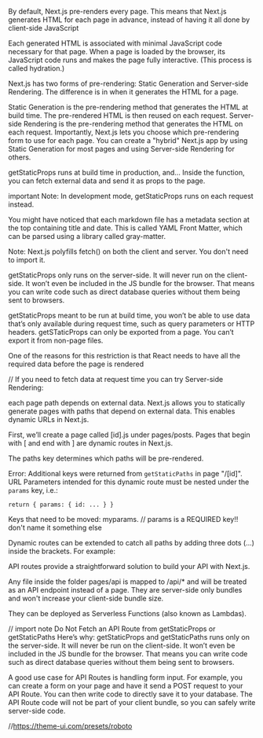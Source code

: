 By default, Next.js pre-renders every page.
This means that Next.js generates HTML for each page in advance, instead of having it all done by client-side JavaScript

Each generated HTML is associated with minimal JavaScript code necessary for that page. When a page is loaded by the browser, its JavaScript code runs and makes the page fully interactive. (This process is called hydration.)

Next.js has two forms of pre-rendering: Static Generation and Server-side Rendering.
The difference is in when it generates the HTML for a page.

Static Generation is the pre-rendering method that generates the HTML at build time. The pre-rendered HTML is then reused on each request.
Server-side Rendering is the pre-rendering method that generates the HTML on each request.
Importantly, Next.js lets you choose which pre-rendering form to use for each page. You can create a "hybrid" Next.js app by using Static Generation for most pages and using Server-side Rendering for others.

getStaticProps runs at build time in production, and…
Inside the function, you can fetch external data and send it as props to the page.

important Note: In development mode, getStaticProps runs on each request instead.

You might have noticed that each markdown file has a metadata section at the top containing title and date.
This is called YAML Front Matter, which can be parsed using a library called gray-matter.

Note: Next.js polyfills fetch() on both the client and server. You don't need to import it.

getStaticProps only runs on the server-side. It will never run on the client-side. It won’t even be included in the JS bundle for the browser. That means you can write code such as direct database queries without them being sent to browsers.

getStaticProps meant to be run at build time, you won’t be able to use data that’s only available during request time, such as query parameters or HTTP headers.
getSTaticProps can only be exported from a page. You can’t export it from non-page files.

One of the reasons for this restriction is that React needs to have all the required data before the page is rendered

//
If you need to fetch data at request time you can try Server-side Rendering:

each page path depends on external data. Next.js allows you to statically generate pages with paths that depend on external data. This enables dynamic URLs in Next.js.

First, we’ll create a page called [id].js under pages/posts. Pages that begin with [ and end with ] are dynamic routes in Next.js.

The paths key determines which paths will be pre-rendered.

Error: Additional keys were returned from `getStaticPaths` in page "/[id]". URL Parameters intended for this dynamic route must be nested under the `params` key, i.e.:

    return { params: { id: ... } }

Keys that need to be moved: myparams.
// params is a REQUIRED key!! don't name it something else

Dynamic routes can be extended to catch all paths by adding three dots (...) inside the brackets. For example:

API routes provide a straightforward solution to build your API with Next.js.

Any file inside the folder pages/api is mapped to /api/\* and will be treated as an API endpoint instead of a page. They are server-side only bundles and won't increase your client-side bundle size.

They can be deployed as Serverless Functions (also known as Lambdas).

// import note
Do Not Fetch an API Route from getStaticProps or getStaticPaths
Here’s why: getStaticProps and getStaticPaths runs only on the server-side. It will never be run on the client-side. It won’t even be included in the JS bundle for the browser. That means you can write code such as direct database queries without them being sent to browsers.

A good use case for API Routes is handling form input. For example, you can create a form on your page and have it send a POST request to your API Route. You can then write code to directly save it to your database. The API Route code will not be part of your client bundle, so you can safely write server-side code.

//https://theme-ui.com/presets/roboto
